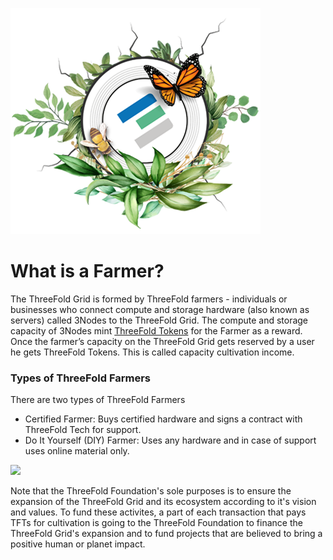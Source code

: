 ![](./img/whatisafarmer.png)

# What is a Farmer?
The ThreeFold Grid is formed by ThreeFold farmers - individuals or businesses who connect compute and storage hardware (also known as servers) called 3Nodes to the ThreeFold Grid. The compute and storage capacity of 3Nodes mint [ThreeFold Tokens](token_what.md) for the Farmer as a reward. Once the farmer’s capacity on the ThreeFold Grid gets reserved by a user he gets ThreeFold Tokens. This is called capacity cultivation income.

### Types of ThreeFold Farmers
There are two types of ThreeFold Farmers
- Certified Farmer: Buys certified hardware and signs a contract with ThreeFold Tech for support.
- Do It Yourself (DIY) Farmer: Uses any hardware and in case of support uses online material only.

![](circular_tft.png)

Note that the ThreeFold Foundation's sole purposes is to ensure the expansion of the ThreeFold Grid and its ecosystem according to it's vision and values. To fund these activites, a part of each transaction that pays TFTs for cultivation is going to the ThreeFold Foundation to finance the ThreeFold Grid's expansion and to fund projects that are believed to bring a positive human or planet impact.